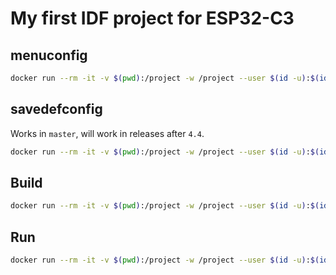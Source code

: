 # My first IDF project for ESP32-C3

## menuconfig

```bash
docker run --rm -it -v $(pwd):/project -w /project --user $(id -u):$(id -g) espressif/idf:release-v4.4 idf.py menuconfig
```

## savedefconfig

Works in `master`, will work in releases after `4.4`.

```bash
docker run --rm -it -v $(pwd):/project -w /project --user $(id -u):$(id -g) espressif/idf:release-v4.4 idf.py save-defconfig
```

## Build

```bash
docker run --rm -it -v $(pwd):/project -w /project --user $(id -u):$(id -g) --tmpfs /.ccache espressif/idf:release-v4.4 idf.py build
```

## Run

```bash
docker run --rm -it -v $(pwd):/project -w /project --user $(id -u):$(id -g) --group-add 20 --tmpfs /.ccache --device /dev/ttyUSB3:/dev/ttyUSB0 espressif/idf:release-v4.4 idf.py -p /dev/ttyUSB0 flash monitor
```
